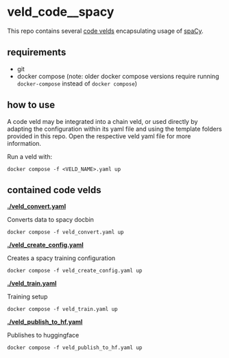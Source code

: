 # veld_code__spacy

This repo contains several [code velds](https://zenodo.org/records/13322913) encapsulating usage 
of [spaCy](https://spacy.io/).

## requirements

- git
- docker compose (note: older docker compose versions require running `docker-compose` instead of 
  `docker compose`)

## how to use

A code veld may be integrated into a chain veld, or used directly by adapting the configuration 
within its yaml file and using the template folders provided in this repo. Open the respective veld 
yaml file for more information.

Run a veld with:
```
docker compose -f <VELD_NAME>.yaml up
```

## contained code velds

**[./veld_convert.yaml](./veld_convert.yaml)**

Converts data to spacy docbin 

```
docker compose -f veld_convert.yaml up
```

**[./veld_create_config.yaml](./veld_create_config.yaml)**

Creates a spacy training configuration

```
docker compose -f veld_create_config.yaml up
```

**[./veld_train.yaml](./veld_train.yaml)**

Training setup

```
docker compose -f veld_train.yaml up
```

**[./veld_publish_to_hf.yaml](./veld_publish_to_hf.yaml)**

Publishes to huggingface

```
docker compose -f veld_publish_to_hf.yaml up
```

